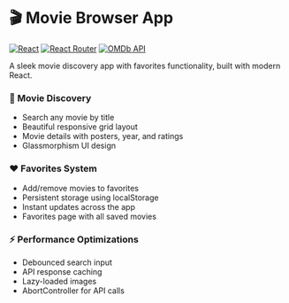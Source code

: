 # 🎬 Movie Browser App

[![React](https://img.shields.io/badge/React-18.2-blue)](https://reactjs.org/)
[![React Router](https://img.shields.io/badge/React_Router-6.3-orange)](https://reactrouter.com/)
[![OMDb API](https://img.shields.io/badge/OMDb_API-Free-green)](https://www.omdbapi.com/)

A sleek movie discovery app with favorites functionality, built with modern React.
### 🎥 Movie Discovery
- Search any movie by title
- Beautiful responsive grid layout
- Movie details with posters, year, and ratings
- Glassmorphism UI design

### ❤️ Favorites System
- Add/remove movies to favorites
- Persistent storage using localStorage
- Instant updates across the app
- Favorites page with all saved movies

### ⚡ Performance Optimizations
- Debounced search input
- API response caching
- Lazy-loaded images
- AbortController for API calls
